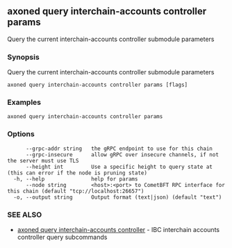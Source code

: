 ## axoned query interchain-accounts controller params

Query the current interchain-accounts controller submodule parameters

### Synopsis

Query the current interchain-accounts controller submodule parameters

```
axoned query interchain-accounts controller params [flags]
```

### Examples

```
axoned query interchain-accounts controller params
```

### Options

```
      --grpc-addr string   the gRPC endpoint to use for this chain
      --grpc-insecure      allow gRPC over insecure channels, if not the server must use TLS
      --height int         Use a specific height to query state at (this can error if the node is pruning state)
  -h, --help               help for params
      --node string        <host>:<port> to CometBFT RPC interface for this chain (default "tcp://localhost:26657")
  -o, --output string      Output format (text|json) (default "text")
```

### SEE ALSO

* [axoned query interchain-accounts controller](axoned_query_interchain-accounts_controller.md)	 - IBC interchain accounts controller query subcommands
